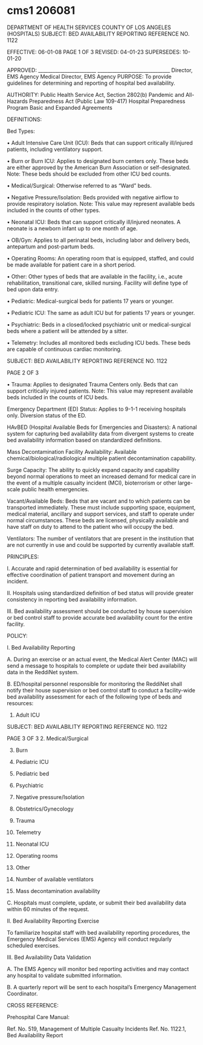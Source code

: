 # cms1 206081

DEPARTMENT OF HEALTH SERVICES 
COUNTY OF LOS ANGELES 
(HOSPITALS) 
SUBJECT: BED AVAILABILITY REPORTING REFERENCE NO. 1122 
 
EFFECTIVE: 06-01-08 PAGE 1 OF 3 
REVISED:  04-01-23 
SUPERSEDES: 10-01-20 
 
 
APPROVED: ________________________ ______________________________ 
Director, EMS Agency   Medical Director, EMS Agency 
PURPOSE:  To provide guidelines for determining and reporting of hospital bed availability. 
 
AUTHORITY: Public Health Service Act, Section 2802(b) 
 Pandemic and All-Hazards Preparedness Act (Public Law 109-417) 
 Hospital Preparedness Program Basic and Expanded Agreements 
 
DEFINITIONS: 
 
Bed Types: 
 
• Adult Intensive Care Unit (ICU): Beds that can support critically ill/injured patients, 
including ventilatory support. 
 
• Burn or Burn ICU: Applies to designated burn centers only. These beds are either 
approved by the American Burn Association or self-designated. Note: These beds 
should be excluded from other ICU bed counts. 
 
• Medical/Surgical: Otherwise referred to as “Ward” beds. 
 
• Negative Pressure/Isolation: Beds provided with negative airflow to provide respiratory 
isolation. Note: This value may represent available beds included in the counts of other 
types. 
 
• Neonatal ICU: Beds that can support critically ill/injured neonates. A neonate is a 
newborn infant up to one month of age. 
 
• OB/Gyn: Applies to all perinatal beds, including labor and delivery beds, antepartum and 
post-partum beds. 
 
• Operating Rooms: An operating room that is equipped, staffed, and could be made 
available for patient care in a short period. 
 
• Other: Other types of beds that are available in the facility, i.e., acute rehabilitation, 
transitional care, skilled nursing. Facility will define type of bed upon data entry. 
 
• Pediatric: Medical-surgical beds for patients 17 years or younger. 
 
• Pediatric ICU: The same as adult ICU but for patients 17 years or younger. 
 
• Psychiatric: Beds in a closed/locked psychiatric unit or medical-surgical beds where a 
patient will be attended by a sitter. 
 
• Telemetry: Includes all monitored beds excluding ICU beds. These beds are capable of 
continuous cardiac monitoring. 

SUBJECT: BED AVAILABILITY REPORTING REFERENCE NO. 1122 
 
PAGE 2 OF 3 
 
• Trauma: Applies to designated Trauma Centers only. Beds that can support critically 
injured patients. Note: This value may represent available beds included in the counts of 
ICU beds. 
 
Emergency Department (ED) Status: Applies to 9-1-1 receiving hospitals only. Diversion 
status of the ED. 
 
HAvBED (Hospital Available Beds for Emergencies and Disasters): A national system for 
capturing bed availability data from divergent systems to create bed availability information 
based on standardized definitions. 
 
Mass Decontamination Facility Availability: Available chemical/biological/radiological 
multiple patient decontamination capability. 
 
Surge Capacity: The ability to quickly expand capacity and capability beyond normal 
operations to meet an increased demand for medical care in the event of a multiple casualty 
incident (MCI), bioterrorism or other large-scale public health emergencies. 
 
Vacant/Available Beds: Beds that are vacant and to which patients can be transported 
immediately. These must include supporting space, equipment, medical material, ancillary and 
support services, and staff to operate under normal circumstances. These beds are licensed, 
physically available and have staff on duty to attend to the patient who will occupy the bed. 
 
Ventilators: The number of ventilators that are present in the institution that are not currently in 
use and could be supported by currently available staff. 
 
PRINCIPLES: 
 
I. Accurate and rapid determination of bed availability is essential for effective coordination 
of patient transport and movement during an incident. 
 
II. Hospitals using standardized definition of bed status will provide greater consistency in 
reporting bed availability information. 
 
III. Bed availability assessment should be conducted by house supervision or bed control 
staff to provide accurate bed availability count for the entire facility. 
 
 
POLICY: 
 
I. Bed Availability Reporting 
 
A. During an exercise or an actual event, the Medical Alert Center (MAC) will send a 
message to hospitals to complete or update their bed availability data in the 
ReddiNet system. 
 
B. ED/hospital personnel responsible for monitoring the ReddiNet shall notify their 
house supervision or bed control staff to conduct a facility-wide bed availability 
assessment for each of the following type of beds and resources: 
 
1. Adult ICU 
 

SUBJECT: BED AVAILABILITY REPORTING REFERENCE NO. 1122 
 
PAGE 3 OF 3 
2. Medical/Surgical 
 
3. Burn 
 
4. Pediatric ICU 
 
5. Pediatric bed 
 
6. Psychiatric 
 
7. Negative pressure/Isolation 
 
8. Obstetrics/Gynecology 
 
9. Trauma 
 
10. Telemetry 
 
11. Neonatal ICU 
 
12. Operating rooms 
 
13. Other 
 
14. Number of available ventilators 
 
15. Mass decontamination availability 
 
 
C. Hospitals must complete, update, or submit their bed availability data within 60 
minutes of the request. 
 
II. Bed Availability Reporting Exercise 
 
To familiarize hospital staff with bed availability reporting procedures, the Emergency 
Medical Services (EMS) Agency will conduct regularly scheduled exercises. 
 
III. Bed Availability Data Validation 
 
A. The EMS Agency will monitor bed reporting activities and may contact any 
hospital to validate submitted information. 
 
B. A quarterly report will be sent to each hospital’s Emergency Management 
Coordinator.  
 
 
CROSS REFERENCE: 
 
Prehospital Care Manual: 
 
Ref. No. 519, Management of Multiple Casualty Incidents 
Ref. No. 1122.1, Bed Availability Report
